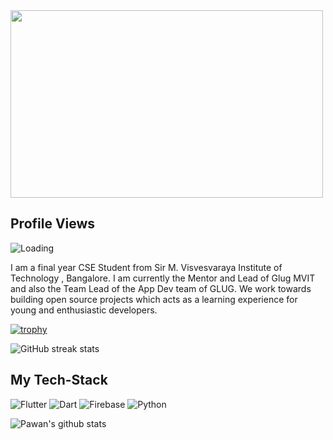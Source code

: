 
<img src='https://github.com/infiniteoverflow/infiniteoverflow/blob/master/indian.png' height=300 width=500/>

 ## Profile Views
 <img align="left" src = "https://profile-counter.glitch.me/infiniteoverflow/count.svg" alt ="Loading"> <br>

I am a final year CSE Student from Sir M. Visvesvaraya Institute of Technology , Bangalore. I am currently the Mentor and Lead of Glug MVIT and also the Team Lead of the App Dev team of GLUG. We work towards building open source projects which acts as a learning experience for young and enthusiastic developers.  

[![trophy](https://github-profile-trophy.vercel.app/?username=infiniteoverflow)](https://github.com/ryo-ma/github-profile-trophy)

![GitHub streak stats](https://github-readme-streak-stats.herokuapp.com/?user=infiniteoverflow)

## My Tech-Stack
![Flutter](https://img.shields.io/badge/Flutter-02569B?style=for-the-badge&logo=flutter)
![Dart](https://img.shields.io/badge/Dart-0175C2?style=for-the-badge&logo=dart&logoColor=white)
![Firebase](https://img.shields.io/badge/Firebase-02569B?style=for-the-badge&logo=firebase&color=yellow)
![Python](https://img.shields.io/badge/python-02569B?style=for-the-badge&logo=python&color=blue)


 <img align="center" src="https://github-readme-stats.vercel.app/api?username=infiniteoverflow&show_icons=true&theme=dracula&line_height=27" alt="Pawan's github stats"/>
 


